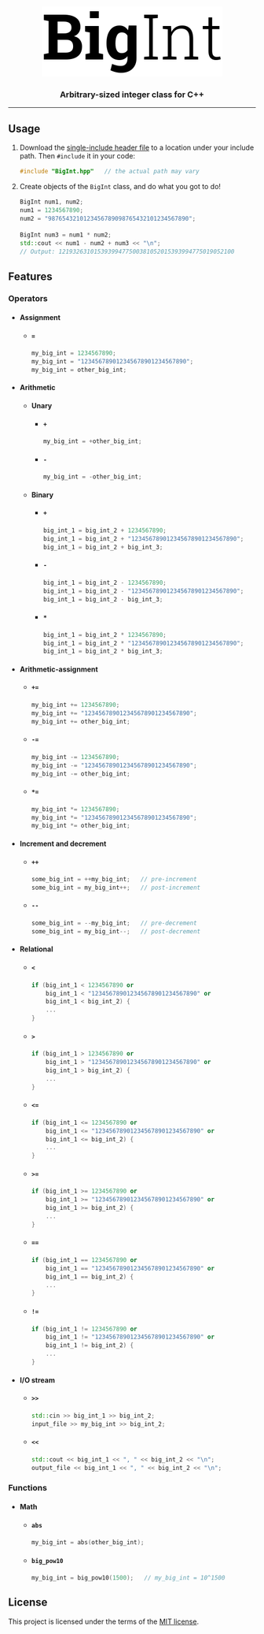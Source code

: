 <p align="center">
  <img alt="BigInt" src="logo.png">
</p>
<h3 align="center">Arbitrary-sized integer class for C++</h3>

---

## Usage
1. Download the [single-include header file][release-link] to a location under
    your include path. Then `#include` it in your code:
    ```C++
    #include "BigInt.hpp"   // the actual path may vary
    ```

1. Create objects of the `BigInt` class, and do what you got to do!
    ```C++
    BigInt num1, num2;
    num1 = 1234567890;
    num2 = "9876543210123456789098765432101234567890";

    BigInt num3 = num1 * num2;
    std::cout << num1 - num2 + num3 << "\n";
    // Output: 12193263101539399477500381052015393994775019052100
    ```

## Features
### Operators
* #### Assignment
  * #### `=`
    ```C++
    my_big_int = 1234567890;
    my_big_int = "123456789012345678901234567890";
    my_big_int = other_big_int;
    ```
* #### Arithmetic
  * #### Unary
    * #### `+`
      ```C++
      my_big_int = +other_big_int;
      ```
    * #### `-`
      ```C++
      my_big_int = -other_big_int;
      ```
  * #### Binary
    * #### `+`
      ```C++
      big_int_1 = big_int_2 + 1234567890;
      big_int_1 = big_int_2 + "123456789012345678901234567890";
      big_int_1 = big_int_2 + big_int_3;
      ```
    * #### `-`
      ```C++
      big_int_1 = big_int_2 - 1234567890;
      big_int_1 = big_int_2 - "123456789012345678901234567890";
      big_int_1 = big_int_2 - big_int_3;
      ```
    * #### `*`
      ```C++
      big_int_1 = big_int_2 * 1234567890;
      big_int_1 = big_int_2 * "123456789012345678901234567890";
      big_int_1 = big_int_2 * big_int_3;
      ```
* #### Arithmetic-assignment
  * #### `+=`
    ```C++
    my_big_int += 1234567890;
    my_big_int += "123456789012345678901234567890";
    my_big_int += other_big_int;
    ```
  * #### `-=`
    ```C++
    my_big_int -= 1234567890;
    my_big_int -= "123456789012345678901234567890";
    my_big_int -= other_big_int;
    ```
  * #### `*=`
    ```C++
    my_big_int *= 1234567890;
    my_big_int *= "123456789012345678901234567890";
    my_big_int *= other_big_int;
    ```
* #### Increment and decrement
  * #### `++`
    ```C++
    some_big_int = ++my_big_int;   // pre-increment
    some_big_int = my_big_int++;   // post-increment
    ```
  * #### `--`
    ```C++
    some_big_int = --my_big_int;   // pre-decrement
    some_big_int = my_big_int--;   // post-decrement
    ```
* #### Relational
  * #### `<`
    ```C++
    if (big_int_1 < 1234567890 or
        big_int_1 < "123456789012345678901234567890" or
        big_int_1 < big_int_2) {
        ...
    }
    ```
  * #### `>`
    ```C++
    if (big_int_1 > 1234567890 or
        big_int_1 > "123456789012345678901234567890" or
        big_int_1 > big_int_2) {
        ...
    }
    ```
  * #### `<=`
    ```C++
    if (big_int_1 <= 1234567890 or
        big_int_1 <= "123456789012345678901234567890" or
        big_int_1 <= big_int_2) {
        ...
    }
    ```
  * #### `>=`
    ```C++
    if (big_int_1 >= 1234567890 or
        big_int_1 >= "123456789012345678901234567890" or
        big_int_1 >= big_int_2) {
        ...
    }
    ```
  * #### `==`
    ```C++
    if (big_int_1 == 1234567890 or
        big_int_1 == "123456789012345678901234567890" or
        big_int_1 == big_int_2) {
        ...
    }
    ```
  * #### `!=`
    ```C++
    if (big_int_1 != 1234567890 or
        big_int_1 != "123456789012345678901234567890" or
        big_int_1 != big_int_2) {
        ...
    }
    ```
* #### I/O stream
  * #### `>>`
    ```C++
    std::cin >> big_int_1 >> big_int_2;
    input_file >> my_big_int >> big_int_2;
    ```
  * #### `<<`
    ```C++
    std::cout << big_int_1 << ", " << big_int_2 << "\n";
    output_file << big_int_1 << ", " << big_int_2 << "\n";
    ```

### Functions
* #### Math
  * #### `abs`
    ```C++
    my_big_int = abs(other_big_int);
    ```
  * #### `big_pow10`
    ```C++
    my_big_int = big_pow10(1500);   // my_big_int = 10^1500
    ```

## License
This project is licensed under the terms of the [MIT license](LICENSE).

[release-link]: https://github.com/faheel/Big-Int-Cpp/releases

